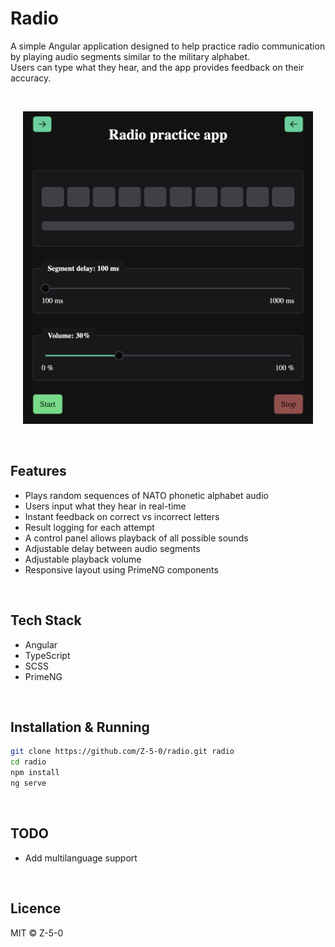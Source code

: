 # Radio

A simple Angular application designed to help practice radio communication by playing audio segments similar to the military alphabet.  
Users can type what they hear, and the app provides feedback on their accuracy.

<br>

<p align="center">
  <img src="https://raw.githubusercontent.com/Z-5-0/radio/main/public/assets/image/app.png" alt="Screenshot" style="height: 500px;">
</p>

<br>

## Features

- Plays random sequences of NATO phonetic alphabet audio
- Users input what they hear in real-time
- Instant feedback on correct vs incorrect letters
- Result logging for each attempt
- A control panel allows playback of all possible sounds
- Adjustable delay between audio segments
- Adjustable playback volume
- Responsive layout using PrimeNG components

<br>

## Tech Stack

- Angular
- TypeScript
- SCSS
- PrimeNG

<br>

## Installation & Running

```bash
git clone https://github.com/Z-5-0/radio.git radio
cd radio
npm install
ng serve
```

<br>

## TODO
- Add multilanguage support

<br>

## Licence
MIT © Z-5-0
